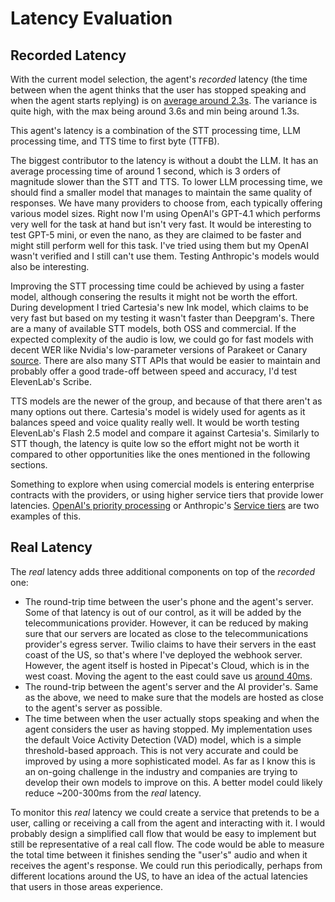 # Latency Evaluation

## Recorded Latency

With the current model selection, the agent's _recorded_ latency (the time between when the agent thinks that the user has stopped speaking and when the agent starts replying) is on [average around 2.3s](https://martisv.retool.com/apps/fb762a1e-ac15-11f0-a804-6b6faefa5661/Prosper%20agent/page1). The variance is quite high, with the max being around 3.6s and min being around 1.3s.

This agent's latency is a combination of the STT processing time, LLM processing time, and TTS time to first byte (TTFB).

The biggest contributor to the latency is without a doubt the LLM. It has an average processing time of around 1 second, which is 3 orders of magnitude slower than the STT and TTS. To lower LLM processing time, we should find a smaller model that manages to maintain the same quality of responses. We have many providers to choose from, each typically offering various model sizes. Right now I'm using OpenAI's GPT-4.1 which performs very well for the task at hand but isn't very fast. It would be interesting to test GPT-5 mini, or even the nano, as they are claimed to be faster and might still perform well for this task. I've tried using them but my OpenAI wasn't verified and I still can't use them. Testing Anthropic's models would also be interesting.

Improving the STT processing time could be achieved by using a faster model, although consering the results it might not be worth the effort. During development I tried Cartesia's new Ink model, which claims to be very fast but based on my testing it wasn't faster than Deepgram's. There are a many of available STT models, both OSS and commercial. If the expected complexity of the audio is low, we could go for fast models with decent WER like Nvidia's low-parameter versions of Parakeet or Canary [source](https://huggingface.co/spaces/hf-audio/open_asr_leaderboard). There are also many STT APIs that would be easier to maintain and probably offer a good trade-off between speed and accuracy, I'd test ElevenLab's Scribe.

TTS models are the newer of the group, and because of that there aren't as many options out there. Cartesia's model is widely used for agents as it balances speed and voice quality really well. It would be worth testing ElevenLab's Flash 2.5 model and compare it against Cartesia's. Similarly to STT though, the latency is quite low so the effort might not be worth it compared to other opportunities like the ones mentioned in the following sections.

Something to explore when using comercial models is entering enterprise contracts with the providers, or using higher service tiers that provide lower latencies. [OpenAI's priority processing](https://openai.com/api-priority-processing/) or Anthropic's [Service tiers](https://docs.claude.com/en/api/service-tiers#get-started-with-priority-tier) are two examples of this.

## Real Latency

The _real_ latency adds three additional components on top of the _recorded_ one:
- The round-trip time between the user's phone and the agent's server. Some of that latency is out of our control, as it will be added by the telecommunications provider. However, it can be reduced by making sure that our servers are located as close to the telecommunications provider's egress server. Twilio claims to have their servers in the east coast of the US, so that's where I've deployed the webhook server. However, the agent itself is hosted in Pipecat's Cloud, which is in the west coast. Moving the agent to the east could save us [around 40ms](https://www.cloudping.co/).
- The round-trip between the agent's server and the AI provider's. Same as the above, we need to make sure that the models are hosted as close to the agent's server as possible.
- The time between when the user actually stops speaking and when the agent considers the user as having stopped. My implementation uses the default Voice Activity Detection (VAD) model, which is a simple threshold-based approach. This is not very accurate and could be improved by using a more sophisticated model. As far as I know this is an on-going challenge in the industry and companies are trying to develop their own models to improve on this. A better model could likely reduce ~200-300ms from the _real_ latency.

To monitor this _real_ latency we could create a service that pretends to be a user, calling or receiving a call from the agent and interacting with it. I would probably design a simplified call flow that would be easy to implement but still be representative of a real call flow. The code would be able to measure the total time between it finishes sending the "user's" audio and when it receives the agent's response. We could run this periodically, perhaps from different locations around the US, to have an idea of the actual latencies that users in those areas experience.